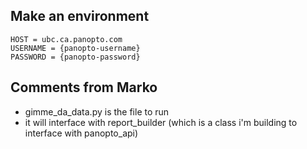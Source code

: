 
## Make an environment
```
HOST = ubc.ca.panopto.com
USERNAME = {panopto-username}
PASSWORD = {panopto-password}
```

## Comments from Marko
* gimme_da_data.py is the file to run
* it will interface with report_builder (which is a class i'm building to interface with panopto_api)